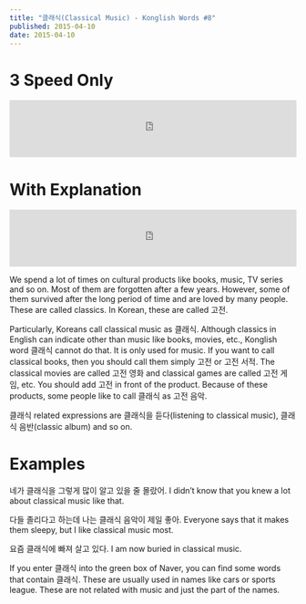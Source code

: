 ```yaml
---
title: "클래식(Classical Music) - Konglish Words #8"
published: 2015-04-10
date: 2015-04-10
---
```


#  3 Speed Only

<iframe id="audio_iframe" src="https://www.podbean.com/media/player/m3r8d-553247/initByJs/1/auto/1?skin=10" width="100%" height="100" frameborder="0" scrolling="no"></iframe>

#  With Explanation

<iframe id="audio_iframe" src="https://www.podbean.com/media/player/cqkb2-553248/initByJs/1/auto/1?skin=10" width="100%" height="100" frameborder="0" scrolling="no"></iframe>

We spend a lot of times on cultural products like books, music, TV series and so on. Most of them are forgotten after a few years. However, some of them survived after the long period of time and are loved by many people. These are called classics. In Korean, these are called 고전.

Particularly, Koreans call classical music as 클래식. Although classics in English can indicate other than music like books, movies, etc., Konglish word 클래식 cannot do that. It is only used for music. If you want to call classical books, then you should call them simply 고전 or 고전 서적. The classical movies are called 고전 영화 and classical games are called 고전 게임, etc. You should add 고전 in front of the product. Because of these products, some people like to call 클래식 as 고전 음악.

클래식 related expressions are 클래식을 듣다(listening to classical music), 클래식 음반(classic album) and so on.

#  Examples

네가 클래식을 그렇게 많이 알고 있을 줄 몰랐어.
I didn’t know that you knew a lot about classical music like that.

다들 졸리다고 하는데 나는 클래식 음악이 제일 좋아.
Everyone says that it makes them sleepy, but I like classical music most.

요즘 클래식에 빠져 살고 있다.
I am now buried in classical music.

If you enter 클래식 into the green box of Naver, you can find some words that contain 클래식. These are usually used in names like cars or sports league. These are not related with music and just the part of the names.